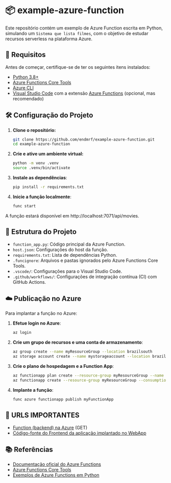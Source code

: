 # 📦 example-azure-function

Este repositório contém um exemplo de Azure Function escrita em Python, simulando um `Sistema que lista filmes`, com o objetivo de estudar recursos serverless na plataforma Azure.

## 🚀 Requisitos

Antes de começar, certifique-se de ter os seguintes itens instalados:

- [Python 3.8+](https://www.python.org/downloads/)
- [Azure Functions Core Tools](https://learn.microsoft.com/pt-br/azure/azure-functions/functions-run-local)
- [Azure CLI](https://learn.microsoft.com/pt-br/cli/azure/install-azure-cli)
- [Visual Studio Code](https://code.visualstudio.com/) com a extensão [Azure Functions](https://marketplace.visualstudio.com/items?itemName=ms-azuretools.vscode-azurefunctions) (opcional, mas recomendado)

## 🛠️ Configuração do Projeto

1. **Clone o repositório:**

   ```bash
   git clone https://github.com/endmrf/example-azure-function.git
   cd example-azure-function

2. **Crie e ative um ambiente virtual:**
  
   ```bash
   python -m venv .venv
   source .venv/bin/activate

3. **Instale as dependências**:
   ```bash
   pip install -r requirements.txt

4. **Inicie a função localmente**:
   ```bash
   func start

A função estará disponível em http://localhost:7071/api/movies.

## 📁 Estrutura do Projeto
- `function_app.py`: Código principal da Azure Function.
- `host.json`: Configurações do host da função.
- `requirements.txt`: Lista de dependências Python.
- `.funcignore`: Arquivos e pastas ignorados pelo Azure Functions Core Tools.
- `.vscode/`: Configurações para o Visual Studio Code.
- `.github/workflows/`: Configurações de integração contínua (CI) com GitHub Actions.

## ☁️ Publicação no Azure
Para implantar a função no Azure:

1. **Efetue login no Azure**:

   ```bash
   az login

2. **Crie um grupo de recursos e uma conta de armazenamento**:

   ```bash
   az group create --name myResourceGroup --location brazilsouth
   az storage account create --name mystorageaccount --location brazilsouth --resource-group myResourceGroup --sku Standard_LRS

3. **Crie o plano de hospedagem e a Function App**:

   ```bash
   az functionapp plan create --resource-group myResourceGroup --name myFunctionPlan --location brazilsouth --number-of-workers 1 --sku B1 --is-linux
   az functionapp create --resource-group myResourceGroup --consumption-plan-location brazilsouth --runtime python --runtime-version 3.8 --functions-version 3 --name myFunctionApp --storage-account mystorageaccount
   
4. **Implante a função**:

    ```bash
    func azure functionapp publish myFunctionApp

## 🔗 URLS IMPORTANTES
- [Function (backend) na Azure](https://my-function-app-hqakhdcncxgmhad6.eastus-01.azurewebsites.net/api/movies) (GET)
- [Código-fonte do Frontend da aplicação implantado no WebApp](https://github.com/ttuca123/trabalho-servless)

    
## 📚 Referências

- [Documentação oficial do Azure Functions](https://learn.microsoft.com/pt-br/azure/azure-functions/)
- ​[Azure Functions Core Tools​](https://learn.microsoft.com/pt-br/azure/azure-functions/functions-run-local?tabs=windows%2Cisolated-process%2Cnode-v4%2Cpython-v2%2Chttp-trigger%2Ccontainer-apps&pivots=programming-language-python)
- [Exemplos de Azure Functions em Python​](https://github.com/yokawasa/azure-functions-python-samples)
